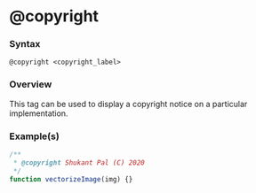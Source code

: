 # @copyright

### Syntax

`@copyright <copyright_label>`

### Overview

This tag can be used to display a copyright notice on a particular implementation.

### Example(s)

```js
/**
 * @copyright Shukant Pal (C) 2020
 */
function vectorizeImage(img) {}
```
